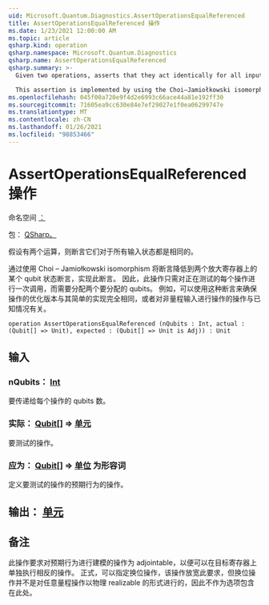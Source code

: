 ```yaml
---
uid: Microsoft.Quantum.Diagnostics.AssertOperationsEqualReferenced
title: AssertOperationsEqualReferenced 操作
ms.date: 1/23/2021 12:00:00 AM
ms.topic: article
qsharp.kind: operation
qsharp.namespace: Microsoft.Quantum.Diagnostics
qsharp.name: AssertOperationsEqualReferenced
qsharp.summary: >-
  Given two operations, asserts that they act identically for all input states.

  This assertion is implemented by using the Choi–Jamiołkowski isomorphism to reduce the assertion to one of a qubit state assertion on two entangled registers. Thus, this operation needs only a single call to each operation being tested, but requires twice as many qubits to be allocated. This assertion can be used to ensure, for instance, that an optimized version of an operation acts identically to its naïve implementation, or that an operation which acts on a range of non-quantum inputs agrees with known cases.
ms.openlocfilehash: 045f00a720e9f4d2e6993c66ace44a81e192ff30
ms.sourcegitcommit: 71605ea9cc630e84e7ef29027e1f0ea06299747e
ms.translationtype: MT
ms.contentlocale: zh-CN
ms.lasthandoff: 01/26/2021
ms.locfileid: "98853466"
---
```

# <a name="assertoperationsequalreferenced-operation"></a>AssertOperationsEqualReferenced 操作

命名空间 [：](xref:Microsoft.Quantum.Diagnostics)

包： [QSharp。](https://nuget.org/packages/Microsoft.Quantum.QSharp.Core)


假设有两个运算，则断言它们对于所有输入状态都是相同的。

通过使用 Choi – Jamiołkowski isomorphism 将断言降低到两个放大寄存器上的某个 qubit 状态断言，实现此断言。
因此，此操作只需对正在测试的每个操作进行一次调用，而需要分配两个要分配的 qubits。
例如，可以使用这种断言来确保操作的优化版本与其简单的实现完全相同，或者对非量程输入进行操作的操作与已知情况有关。

```qsharp
operation AssertOperationsEqualReferenced (nQubits : Int, actual : (Qubit[] => Unit), expected : (Qubit[] => Unit is Adj)) : Unit
```


## <a name="input"></a>输入

### <a name="nqubits--int"></a>nQubits： [Int](xref:microsoft.quantum.lang-ref.int)

要传递给每个操作的 qubits 数。


### <a name="actual--qubit--unit"></a>实际： [Qubit](xref:microsoft.quantum.lang-ref.qubit)[] => [单元](xref:microsoft.quantum.lang-ref.unit) 

要测试的操作。


### <a name="expected--qubit--unit--is-adj"></a>应为： [Qubit](xref:microsoft.quantum.lang-ref.qubit)[] => [单位](xref:microsoft.quantum.lang-ref.unit)  为形容词

定义要测试的操作的预期行为的操作。



## <a name="output--unit"></a>输出： [单元](xref:microsoft.quantum.lang-ref.unit)



## <a name="remarks"></a>备注

此操作要求对预期行为进行建模的操作为 adjointable，以便可以在目标寄存器上单独执行相反的操作。
正式，可以指定换位操作，该操作放宽此要求，但换位操作并不是对任意量程操作以物理 realizable 的形式进行的，因此不作为选项包含在此处。